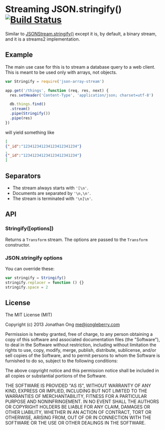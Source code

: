 # Streaming JSON.stringify() [![Build Status](https://travis-ci.org/stream-utils/streaming-json-stringify.png)](https://travis-ci.org/stream-utils/streaming-json-stringify)

Similar to [JSONStream.stringify()](https://github.com/dominictarr/JSONStream#jsonstreamstringifyopen-sep-close) except it is, by default, a binary stream, and it is a streams2 implementation.

## Example

The main use case for this is to stream a database query to a web client.
This is meant to be used only with arrays, not objects.

```js
var Stringify = require('json-array-stream')

app.get('/things', function (req, res, next) {
  res.setHeader('Content-Type', 'application/json; charset=utf-8')

  db.things.find()
  .stream()
  .pipe(Stringify())
  .pipe(res)
})
```

will yield something like

```json
[
{"_id":"123412341234123412341234"}
,
{"_id":"123412341234123412341234"}
]

```

## Separators

* The stream always starts with `'[\n'`.
* Documents are separated by `'\n,\n'`.
* The stream is terminated with `'\n]\n'`.

## API

### Stringify([options])

Returns a `Transform` stream.
The options are passed to the `Transform` constructor.

### JSON.stringify options

You can override these:

```js
var stringify = Stringify()
stringify.replacer = function () {}
stringify.space = 2
```

## License

The MIT License (MIT)

Copyright (c) 2013 Jonathan Ong me@jongleberry.com

Permission is hereby granted, free of charge, to any person obtaining a copy
of this software and associated documentation files (the "Software"), to deal
in the Software without restriction, including without limitation the rights
to use, copy, modify, merge, publish, distribute, sublicense, and/or sell
copies of the Software, and to permit persons to whom the Software is
furnished to do so, subject to the following conditions:

The above copyright notice and this permission notice shall be included in
all copies or substantial portions of the Software.

THE SOFTWARE IS PROVIDED "AS IS", WITHOUT WARRANTY OF ANY KIND, EXPRESS OR
IMPLIED, INCLUDING BUT NOT LIMITED TO THE WARRANTIES OF MERCHANTABILITY,
FITNESS FOR A PARTICULAR PURPOSE AND NONINFRINGEMENT. IN NO EVENT SHALL THE
AUTHORS OR COPYRIGHT HOLDERS BE LIABLE FOR ANY CLAIM, DAMAGES OR OTHER
LIABILITY, WHETHER IN AN ACTION OF CONTRACT, TORT OR OTHERWISE, ARISING FROM,
OUT OF OR IN CONNECTION WITH THE SOFTWARE OR THE USE OR OTHER DEALINGS IN
THE SOFTWARE.
